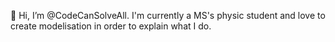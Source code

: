 👋 Hi, I’m @CodeCanSolveAll.
I'm currently a MS's physic student and love to create modelisation in order to explain what I do.

